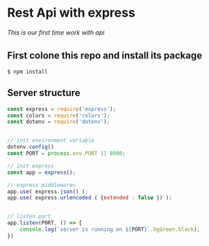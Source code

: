 # Rest Api with express

###### This is our first time work with api

## First colone this repo and install its package

```console
$ npm install
```

## Server structure

```js
const express = require('express');
const colors = require('colors');
const dotenv = require('dotenv');


// init environment variable
dotenv.config()
const PORT = process.env.PORT || 8080;

// init express
const app = express();

// express middlewares
app.use( express.json() );
app.use( express.urlencoded ( {extended : false }) );


// listen port
app.listen(PORT, () => {
    console.log(`server is running on ${PORT}`.bgGreen.black);
})

```